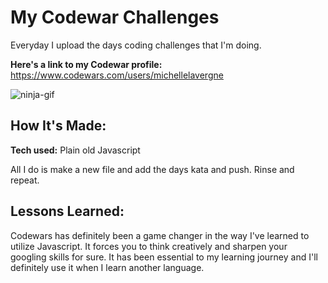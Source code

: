 # My Codewar Challenges  

Everyday I upload the days coding challenges that I'm doing.

**Here's a link to my Codewar profile:** https://www.codewars.com/users/michellelavergne

![ninja-gif](https://media.giphy.com/media/3ohhwytHcusSCXXOUg/giphy.gif)

## How It's Made: 

**Tech used:** Plain old Javascript

All I do is make a new file and add the days kata and push. Rinse and repeat.

## Lessons Learned:

Codewars has definitely been a game changer in the way I've learned to utilize Javascript. It forces you to think creatively and sharpen your googling skills for sure. It has been essential to my learning journey and I'll definitely use it when I learn another language.
